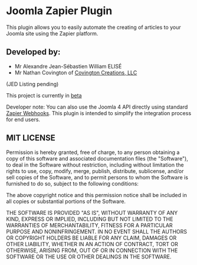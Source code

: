 # Joomla Zapier Plugin

This plugin allows you to easily automate the creating of articles to your Joomla site using the Zapier platform.

## Developed by:
- Mr Alexandre Jean-Sébastien William ELISÉ
- Mr Nathan Covington of [Covington Creations, LLC](https://www.covingtoncreations.com/)

(JED Listing pending)

This project is currently in [beta](https://zapier.com/developer/public-invite/202409/f87192b19082430c570041ab862141df/)

Developer note: You can also use the Joomla 4 API directly using standard [Zapier Webhooks](https://zapier.com/features/webhooks).  This plugin is intended to simplify the integration process for end users.




## MIT LICENSE
Permission is hereby granted, free of charge, to any person obtaining a copy of this software and associated documentation files (the "Software"), to deal in the Software without restriction, including without limitation the rights to use, copy, modify, merge, publish, distribute, sublicense, and/or sell copies of the Software, and to permit persons to whom the Software is furnished to do so, subject to the following conditions:

The above copyright notice and this permission notice shall be included in all copies or substantial portions of the Software.

THE SOFTWARE IS PROVIDED "AS IS", WITHOUT WARRANTY OF ANY KIND, EXPRESS OR IMPLIED, INCLUDING BUT NOT LIMITED TO THE WARRANTIES OF MERCHANTABILITY, FITNESS FOR A PARTICULAR PURPOSE AND NONINFRINGEMENT. IN NO EVENT SHALL THE AUTHORS OR COPYRIGHT HOLDERS BE LIABLE FOR ANY CLAIM, DAMAGES OR OTHER LIABILITY, WHETHER IN AN ACTION OF CONTRACT, TORT OR OTHERWISE, ARISING FROM, OUT OF OR IN CONNECTION WITH THE SOFTWARE OR THE USE OR OTHER DEALINGS IN THE SOFTWARE.
